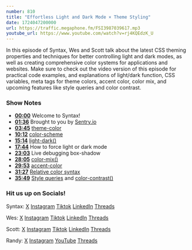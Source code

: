 ```yaml
---
number: 810
title: "Effortless Light and Dark Mode × Theme Styling"
date: 1724047200000
url: https://traffic.megaphone.fm/FSI3987039617.mp3
youtube_url: https://www.youtube.com/watch?v=rj4KQEdzK_U
---
```


In this episode of Syntax, Wes and Scott talk about the latest CSS theming properties and techniques for better controlling light and dark modes, as well as creating comprehensive color systems for applications and websites. Make sure to check out the video version of this episode for practical code examples, and explanations of light/dark function, CSS variables, meta tags for theme colors, accent color, color mix, and upcoming features like style queries and color contrast.

### Show Notes

* **[00:00](#t=00:00)** Welcome to Syntax!
* **[01:36](#t=01:36)** Brought to you by [Sentry.io](https://sentry.io)
* **[03:45](#t=03:45)** [theme-color](https://developer.mozilla.org/en-US/docs/Web/HTML/Element/meta/name/theme-color)
* **[10:12](#t=10:12)** [color-scheme](https://developer.mozilla.org/en-US/docs/Web/CSS/color-scheme)
* **[15:14](#t=15:14)** [light-dark()](https://developer.mozilla.org/en-US/docs/Web/CSS/color_value/light-dark)
* **[17:44](#t=17:44)** How to force light or dark mode
* **[23:03](#t=23:03)** Live debugging box-shadow
* **[28:05](#t=28:05)** [color-mix()](https://developer.mozilla.org/en-US/docs/Web/CSS/color_value/color-mix)
* **[29:53](#t=29:53)** [accent-color](https://developer.mozilla.org/en-US/docs/Web/CSS/accent-color)
* **[31:27](#t=31:27)** [Relative color syntax](https://developer.mozilla.org/en-US/docs/Web/CSS/CSS_colors/Relative_colors)
* **[35:49](#t=35:49)** [Style queries](https://developer.mozilla.org/en-US/docs/Web/CSS/CSS_containment/Container_size_and_style_queries) and [color-contrast()](https://developer.mozilla.org/en-US/docs/Web/CSS/color_value/color-contrast)

### Hit us up on Socials!

Syntax: [X](https://twitter.com/syntaxfm) [Instagram](https://www.instagram.com/syntax_fm/) [Tiktok](https://www.tiktok.com/@syntaxfm) [LinkedIn](https://www.linkedin.com/company/96077407/admin/feed/posts/) [Threads](https://www.threads.net/@syntax_fm)

Wes: [X](https://twitter.com/wesbos) [Instagram](https://www.instagram.com/wesbos/) [Tiktok](https://www.tiktok.com/@wesbos) [LinkedIn](https://www.linkedin.com/in/wesbos/) [Threads](https://www.threads.net/@wesbos)

Scott: [X](https://twitter.com/stolinski) [Instagram](https://www.instagram.com/stolinski/) [Tiktok](https://www.tiktok.com/@stolinski) [LinkedIn](https://www.linkedin.com/in/stolinski/) [Threads](https://www.threads.net/@stolinski)

Randy: [X](https://twitter.com/randyrektor) [Instagram](https://www.instagram.com/randyrektor/) [YouTube](https://www.youtube.com/@randyrektor) [Threads](https://www.threads.net/@randyrektor)